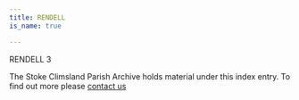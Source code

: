 ```yaml
---
title: RENDELL
is_name: true

---
```


RENDELL 3


The Stoke Climsland Parish Archive holds material under this index entry. To find out more please [contact us](/contact/)
